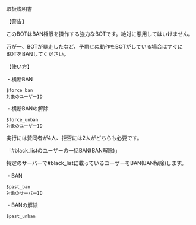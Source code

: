 取扱説明書

【警告】

このBOTはBAN権限を操作する強力なBOTです。絶対に悪用してはいけません。

万が一、BOTが暴走したなど、予期せぬ動作をBOTがしている場合はすぐにBOTをBANしてください。

【使い方】

・横断BAN
```
$force_ban
対象のユーザーID
```
・横断BANの解除
```
$force_unban
対象のユーザーID
```
実行には賛同者が4人、拒否には2人がどちらも必要です。

「#black_listのユーザーの一括BAN(BAN解除)」

特定のサーバーで#black_listに載っているユーザーをBAN(BAN解除)します。

・BAN
```
$past_ban
対象のサーバーID
```
・BANの解除
```
$past_unban
